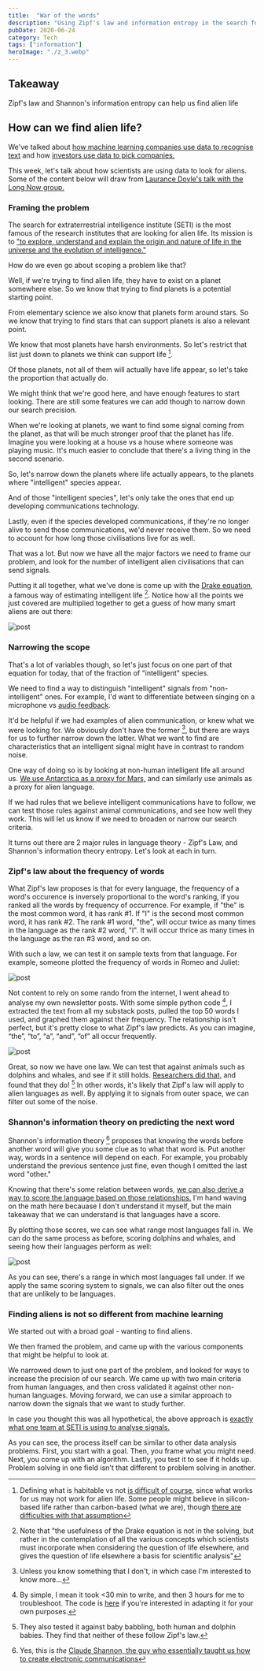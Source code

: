 ```yaml
---
title:  "War of the words"  
description: "Using Zipf's law and information entropy in the search for aliens"
pubDate: 2020-06-24
category: Tech
tags: ["information"]
heroImage: "./z_3.webp"
---
```


## Takeaway

Zipf's law and Shannon's information entropy can help us find alien life

## How can we find alien life?

We've talked about [how machine learning companies use data to recognise text](https://leonlins.com/writing/2020_06_10_ml/ "ML") and how [investors use data to pick companies.](https://leonlins.com/writing/2020_06_17_data/ "invest")

This week, let's talk about how scientists are using data to look for aliens. Some of the content below will draw from [Laurance Doyle's talk with the Long Now group.](http://longnow.org/seminars/02020/apr/29/interspecies-communication-and-search-extraterrestrial-intelligence/ "Long")

### Framing the problem

The search for extraterrestrial intelligence institute (SETI) is the most famous of the research institutes that are looking for alien life. Its mission is to ["to explore, understand and explain the origin and nature of life in the universe and the evolution of intelligence."](https://www.seti.org/about-us/mission "mission")

How do we even go about scoping a problem like that? 

Well, if we're trying to find alien life, they have to exist on a planet somewhere else. So we know that trying to find planets is a potential starting point.

From elementary science we also know that planets form around stars. So we know that trying to find stars that can support planets is also a relevant point.

We know that most planets have harsh environments. So let's restrict that list just down to planets we think can support life [^1].

Of those planets, not all of them will actually have life appear, so let's take the proportion that actually do.

We might think that we're good here, and have enough features to start looking. There are still some features we can add though to narrow down our search precision. 

When we're looking at planets, we want to find some signal coming from the planet, as that will be much stronger proof that the planet has life. Imagine you were looking at a house vs a house where someone was playing music. It's much easier to conclude that there's a living thing in the second scenario. 

So, let's narrow down the planets where life actually appears, to the planets where "intelligent" species appear.

And of those "intelligent species", let's only take the ones that end up developing communications technology. 

Lastly, even if the species developed communications, if they're no longer alive to send those communications, we'd never receive them. So we need to account for how long those civilisations live for as well.

That was a lot. But now we have all the major factors we need to frame our problem, and look for the number of intelligent alien civilisations that can send signals.

Putting it all together, what we've done is come up with the [Drake equation](https://en.wikipedia.org/wiki/Drake_equation#:~:text=The%20Drake%20equation%20is%20a%20statement%20that%20stimulates%20intellectual%20curiosity,a%20part%20of%20that%20universe. "Drake"), a famous way of estimating intelligent life [^2]. Notice how all the points we just covered are multiplied together to get a guess of how many smart aliens are out there:

![post](./z_1.webp)

### Narrowing the scope 

That's a lot of variables though, so let's just focus on one part of that equation for today, that of the fraction of "intelligent" species. 

We need to find a way to distinguish "intelligent" signals from "non-intelligent" ones. For example, I'd want to differentiate between singing on a microphone vs [audio feedback](https://en.wikipedia.org/wiki/Audio_feedback "audio"). 

It'd be helpful if we had examples of alien communication, or knew what we were looking for. We obviously don't have the former [^3], but there are ways for us to further narrow down the latter. What we want to find are characteristics that an intelligent signal might have in contrast to random noise.

One way of doing so is by looking at non-human intelligent life all around us. [We use Antarctica as a proxy for Mars,](https://www.cnn.com/2015/12/09/health/white-mars-antarctica-concordia/index.html "Mars") and can similarly use animals as a proxy for alien language. 

If we had rules that we believe intelligent communications have to follow, we can test those rules against animal communications, and see how well they work. This will let us know if we need to broaden or narrow our search criteria.

It turns out there are 2 major rules in language theory - Zipf's Law, and Shannon's information theory entropy. Let's look at each in turn.

### Zipf's law about the frequency of words

What Zipf's law proposes is that for every language, the frequency of a word's occurence is inversely proportional to the word's ranking, if you ranked all the words by frequency of occurrence. For example, if "the" is the most common word, it has rank #1. If "I" is the second most common word, it has rank #2. The rank #1 word, "the", will occur twice as many times in the language as the rank #2 word, "I". It will occur thrice as many times in the language as the ran #3 word, and so on.

With such a law, we can test it on sample texts from that language. For example, someone plotted the frequency of words in Romeo and Juliet:

![post](./z_2.webp)

Not content to rely on some rando from the internet, I went ahead to analyse my own newsletter posts. With some simple python code [^4], I extracted the text from all my substack posts, pulled the top 50 words I used, and graphed them against their frequency. The relationship isn't perfect, but it's pretty close to what Zipf's law predicts. As you can imagine, “the”, “to”, “a”, “and”, “of” all occur frequently.

![post](./z_3.webp)

Great, so now we have one law. We can test that against animals such as dolphins and whales, and see if it still holds. [Researchers did that,](https://www.seti.org/animal-communications-information-theory-and-search-extraterrestrial-intelligence-seti#:~:text=We%20also%20found%20that%20bottlenose,Zipf's%20Law%20distribution%20of%20signals.&text=In%20other%20words%2C%20baby%20bottlenose,start%20to%20whistle%20like%20adults. "dolphin") and found that they do! [^5] In other words, it's likely that Zipf's law will apply to alien languages as well. By applying it to signals from outer space, we can filter out some of the noise.

### Shannon's information theory on predicting the next word

Shannon's information theory [^6] proposes that knowing the words before another word will give you some clue as to what that word is. Put another way, words in a sentence will depend on each. For example, you probably understand the previous sentence just fine, even though I omitted the last word "other."

Knowing that there's some relation between words, [we can also derive a way to score the language based on those relationships.](https://langev.com/pdf/plotkin00languageEvolution.pdf "shannon") I'm hand waving on the math here becauase I don't understand it myself, but the main takeaway that we can understand is that languages have a score. 

By plotting those scores, we can see what range most languages fall in. We can do the same process as before, scoring dolphins and whales, and seeing how their languages perform as well:

![post](./z_4.webp)

As you can see, there's a range in which most languages fall under. If we apply the same scoring system to signals, we can also filter out the ones that are unlikely to be languages.

### Finding aliens is not so different from machine learning

We started out with a broad goal - wanting to find aliens. 

We then framed the problem, and came up with the various components that might be helpful to look at.

We narrowed down to just one part of the problem, and looked for ways to increase the precision of our search. We came up with two main criteria from human languages, and then cross validated it against other non-human languages. Moving forward, we can use a similar approach to narrow down the signals that we want to study further.

In case you thought this was all hypothetical, the above approach is [exactly what one team at SETI is using to analyse signals.](https://www.seti.org/animal-communications-information-theory-and-search-extraterrestrial-intelligence-seti#:~:text=We%20also%20found%20that%20bottlenose,Zipf's%20Law%20distribution%20of%20signals.&text=In%20other%20words%2C%20baby%20bottlenose,start%20to%20whistle%20like%20adults. "SETI")

As you can see, the process itself can be similar to other data analysis problems. First, you start with a goal. Then, you frame what you might need. Next, you come up with an algorithm. Lastly, you test it to see if it holds up. Problem solving in one field isn't that different to problem solving in another. 


[^1]: Defining what is habitable vs not [is difficult of course,](https://en.wikipedia.org/wiki/Circumstellar_habitable_zone "zone") since what works for us may not work for alien life. Some people might believe in silicon-based life rather than carbon-based (what we are), though [there are difficulties with that assumption](https://astronomy.stackexchange.com/questions/20858/why-do-aliens-have-to-be-carbon-based-lifeforms "carbon")
[^2]: Note that "the usefulness of the Drake equation is not in the solving, but rather in the contemplation of all the various concepts which scientists must incorporate when considering the question of life elsewhere, and gives the question of life elsewhere a basis for scientific analysis"
[^3]: Unless you know something that I don't, in which case I'm interested to know more...
[^4]: By simple, I mean it took <30 min to write, and then 3 hours for me to troubleshoot. The code is [here](https://github.com/leonlinsx/ABP-code/blob/master/Python-projects/File%20extractor.py "git") if you're interested in adapting it for your own purposes. 
[^5]: They also tested it against baby babbling, both human and dolphin babies. They find that neither of these follow Zipf's law.
[^6]: Yes, this is *the* [Claude Shannon, the guy who essentially taught us how to create electronic communications](https://www.itsoc.org/about/shannon "Shannon")
